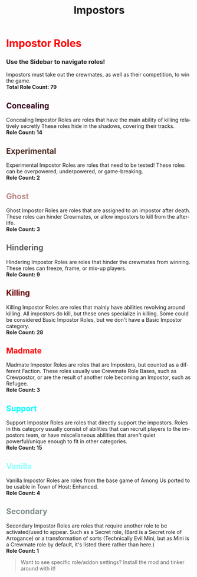 ﻿---
lang: en-US
title: Impostors
prev: /Roles.html
next: /Roles.html
---

# <font color=red><b>Impostor Roles</b></font>

### Use the Sidebar to navigate roles!

Impostors must take out the crewmates, as well as their competition, to win the game.<br>
<b>Total Role Count: 79</b>

## <font color=#3b0722><b>Concealing</b></font>
Concealing Impostor Roles are roles that have the main ability of killing relatively secretly These roles hide in the shadows, covering their tracks.<br>
<b>Role Count: 14</b>

## <font color=#4d2b22><b>Experimental</b></font>
Experimental Impostor Roles are roles that need to be tested! These roles can be overpowered, underpowered, or game-breaking.<br>
<b>Role Count: 2</b>

## <font color=#bd8b88><b>Ghost</b></font>
Ghost Impostor Roles are roles that are assigned to an impostor after death. These roles can hinder Crewmates, or allow impostors to kill from the afterlife.<br>
<b>Role Count: 3</b>

## <font color=#636363><b>Hindering</b></font>
Hindering Impostor Roles are roles that hinder the crewmates from winning. These roles can freeze, frame, or mix-up players.<br>
<b>Role Count: 9</b>

## <font color=#6a0000><b>Killing</b></font>
Killing Impostor Roles are roles that mainly have abilities revolving around killing. All impostors do kill, but these ones specialize in killing. Some could be considered Basic Impostor Roles, but we don't have a Basic Impostor category.<br>
<b>Role Count: 28</b>

## <font color=red><b>Madmate</b></font>
Madmate Impostor Roles are roles that are Impostors, but counted as a different Faction. These roles usually use Crewmate Role Bases, such as Crewpostor, or are the result of another role becoming an Impostor, such as Refugee.<br>
<b>Role Count: 3</b>

## <font color=#00ffff><b>Support</b></font>
Support Impostor Roles are roles that directly support the impostors. Roles in this category usually consist of abilities that can recruit players to the impostors team, or have miscellaneous abilities that aren't quiet powerful/unique enough to fit in other categories.<br>
<b>Role Count: 15</b>

## <font color=#8cffff><b>Vanilla</b></font>
Vanilla Impostor Roles are roles from the base game of Among Us ported to be usable in Town of Host: Enhanced.<br>
<b>Role Count: 4</b>

## <font color=#7f8c8d><b>Secondary</b></font>
Secondary Impostor Roles are roles that require another role to be activated/used to appear. Such as a Secret role, (Bard is a Secret role of Arrogance) or a transformation of sorts (Technically Evil Mini, but as Mini is a Crewmate role by default, it's listed there rather than here.)<br>
<b>Role Count: 1</b>

> Want to see specific role/addon settings? Install the mod and tinker around with it!